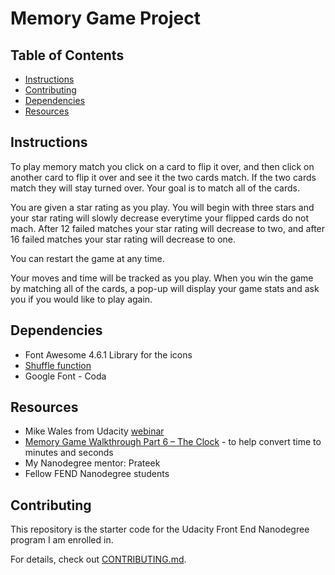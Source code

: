 # Memory Game Project

## Table of Contents

* [Instructions](#instructions)
* [Contributing](#contributing)
* [Dependencies](#dependencies)
* [Resources](#resources)

## Instructions

To play memory match you click on a card to flip it over, and then click on another card to flip it over and see it the two cards match. If the two cards match they will stay turned over. Your goal is to match all of the cards.

You are given a star rating as you play. You will begin with three stars and your star rating will slowly decrease everytime your flipped cards do not mach. After 12 failed matches your star rating will decrease to two, and after 16 failed matches your star rating will decrease to one.

You can restart the game at any time.

Your moves and time will be tracked as you play. When you win the game by matching all of the cards, a pop-up will display your game stats and ask you if you would like to play again.

## Dependencies

* Font Awesome 4.6.1 Library for the icons
* [Shuffle function](http://stackoverflow.com/a/2450976)
* Google Font - Coda

## Resources

* Mike Wales from Udacity [webinar](https://www.youtube.com/watch?v=_rUH-sEs68Y)
* [Memory Game Walkthrough Part 6 – The Clock](https://matthewcranford.com/memory-game-walkthrough-part-6-the-clock/) - to help convert time to minutes and seconds  
* My Nanodegree mentor: Prateek
* Fellow FEND Nanodegree students

## Contributing

This repository is the starter code for the Udacity Front End Nanodegree program I am enrolled in.

For details, check out [CONTRIBUTING.md](CONTRIBUTING.md).
